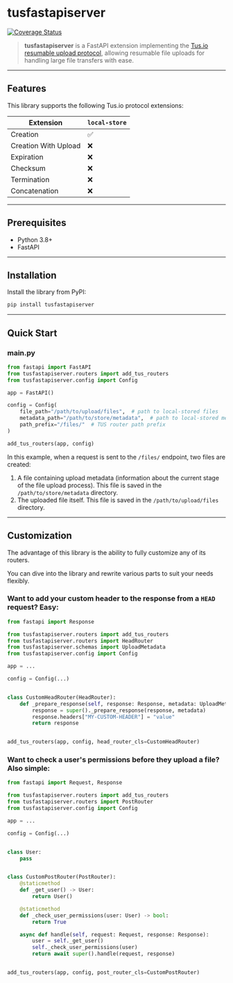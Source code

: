 
# tusfastapiserver

[![Coverage Status](https://coveralls.io/repos/github/kirill-ilichev/TusFastAPIServer/badge.svg?branch=main)](https://coveralls.io/github/kirill-ilichev/TusFastAPIServer?branch=main)

> **tusfastapiserver** is a FastAPI extension implementing the [Tus.io resumable upload protocol](http://www.tus.io/protocols/resumable-upload.html), allowing resumable file uploads for handling large file transfers with ease.

---

## Features

This library supports the following Tus.io protocol extensions:

| Extension   | `local-store` |
| ----------- |---------------|
| Creation    | ✅             |
| Creation With Upload | ❌             |
| Expiration  | ❌             |
| Checksum    | ❌             |
| Termination | ❌             |
| Concatenation | ❌             |

---

## Prerequisites

- Python 3.8+
- FastAPI

---

## Installation

Install the library from PyPI:

```bash
pip install tusfastapiserver
```

---

## Quick Start

### main.py

```python
from fastapi import FastAPI
from tusfastapiserver.routers import add_tus_routers
from tusfastapiserver.config import Config

app = FastAPI()

config = Config(
    file_path="/path/to/upload/files",  # path to local-stored files
    metadata_path="/path/to/store/metadata",  # path to local-stored metadata
    path_prefix="/files/"  # TUS router path prefix
)

add_tus_routers(app, config)
```

In this example, when a request is sent to the `/files/` endpoint, two files are created:
1.	A file containing upload metadata (information about the current stage of the file upload process). This file is saved in the `/path/to/store/metadata` directory.
2.	The uploaded file itself. This file is saved in the `/path/to/upload/files` directory.

---

## Customization

The advantage of this library is the ability to fully customize any of its routers.

You can dive into the library and rewrite various parts to suit your needs flexibly.

### Want to add your custom header to the response from a `HEAD` request? Easy:

```python
from fastapi import Response

from tusfastapiserver.routers import add_tus_routers
from tusfastapiserver.routers import HeadRouter
from tusfastapiserver.schemas import UploadMetadata
from tusfastapiserver.config import Config

app = ...

config = Config(...)


class CustomHeadRouter(HeadRouter):
    def _prepare_response(self, response: Response, metadata: UploadMetadata):
        response = super()._prepare_response(response, metadata)
        response.headers["MY-CUSTOM-HEADER"] = "value"
        return response


add_tus_routers(app, config, head_router_cls=CustomHeadRouter)
```

### Want to check a user's permissions before they upload a file? Also simple:

```python
from fastapi import Request, Response

from tusfastapiserver.routers import add_tus_routers
from tusfastapiserver.routers import PostRouter
from tusfastapiserver.config import Config

app = ...

config = Config(...)


class User:
    pass


class CustomPostRouter(PostRouter):
    @staticmethod
    def _get_user() -> User:
        return User()

    @staticmethod
    def _check_user_permissions(user: User) -> bool:
        return True

    async def handle(self, request: Request, response: Response):
        user = self._get_user()
        self._check_user_permissions(user)
        return await super().handle(request, response)


add_tus_routers(app, config, post_router_cls=CustomPostRouter)
```
